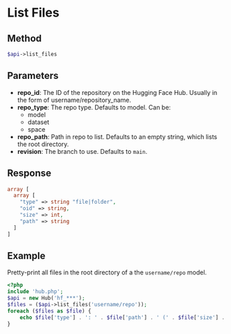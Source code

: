 # List Files

## Method

```php
$api->list_files
```

## Parameters

* **repo_id**: The ID of the repository on the Hugging Face Hub. Usually in the form of username/repository_name.
* **repo_type**: The repo type. Defaults to model. Can be:
  * model
  * dataset
  * space
* **repo_path**: Path in repo to list. Defaults to an empty string, which lists the root directory.
* **revision**: The branch to use. Defaults to `main`.

## Response

```php
array [
  array [
    "type" => string "file|folder",
    "oid" => string,
    "size" => int,
    "path" => string
  ]
]
```

## Example

Pretty-print all files in the root directory of a the `username/repo` model.

```php
<?php
include 'hub.php';
$api = new Hub('hf_***');
$files = ($api->list_files('username/repo'));
foreach ($files as $file) {
    echo $file['type'] . ': ' . $file['path'] . ' (' . $file['size'] . ')' . "\n";
}
```
